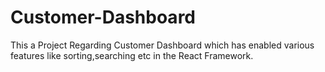 # Customer-Dashboard
This a Project Regarding Customer Dashboard which has enabled various features like sorting,searching etc in the React Framework.
